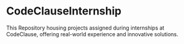 # CodeClauseInternship
This Repository housing projects assigned during internships at CodeClause, offering real-world experience and innovative solutions.
